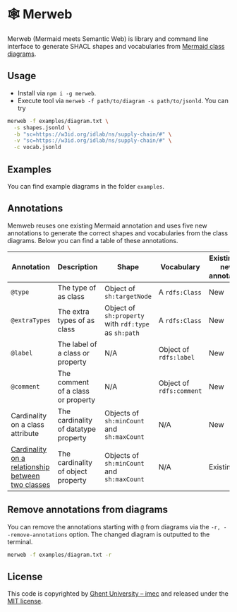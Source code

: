 # 🕸 Merweb

Merweb (Mermaid meets Semantic Web) is library and command line interface to 
generate SHACL shapes and vocabularies from [Mermaid class diagrams](https://mermaid-js.github.io/mermaid/#/classDiagram).

## Usage

- Install via `npm i -g merweb`.
- Execute tool via `merweb -f path/to/diagram -s path/to/jsonld`.
You can try
```bash
merweb -f examples/diagram.txt \
  -s shapes.jsonld \
  -b "sc=https://w3id.org/idlab/ns/supply-chain/#" \
  -v "sc=https://w3id.org/idlab/ns/supply-chain/#" \
  -c vocab.jsonld
```

## Examples

You can find example diagrams in the folder `examples`.

## Annotations

Memweb reuses one existing Mermaid annotation and 
uses five new annotations to generate the correct shapes and vocabularies 
from the class diagrams.
Below you can find a table of these annotations.

| Annotation | Description | Shape | Vocabulary | Existing or new annotation |
| ---------- | ----------- | ----- | ---------- | --------------- |
| `@type` | The type of as class | Object of `sh:targetNode` | A `rdfs:Class` | New |
| `@extraTypes` | The extra types of as class | Object of `sh:property` with `rdf:type` as `sh:path` | A `rdfs:Class` | New |
| `@label` | The label of a class or property | N/A | Object of `rdfs:label` | New  |
| `@comment` | The comment of a class or property | N/A | Object of `rdfs:comment` | New |
| Cardinality on a class attribute| The cardinality of datatype property | Objects of `sh:minCount` and `sh:maxCount` | N/A | New |
| [Cardinality on a relationship between two classes](https://mermaid-js.github.io/mermaid/#/classDiagram?id=cardinality-multiplicity-on-relations) | The cardinality of object property | Objects of `sh:minCount` and `sh:maxCount` | N/A | Existing |

## Remove annotations from diagrams

You can remove the annotations starting with `@` from diagrams via the `-r, --remove-annotations` option.
The changed diagram is outputted to the terminal.

```bash
merweb -f examples/diagram.txt -r
```

## License

This code is copyrighted by [Ghent University – imec](http://idlab.ugent.be/) and 
released under the [MIT license](http://opensource.org/licenses/MIT).